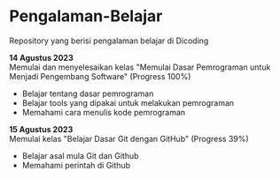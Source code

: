 # Pengalaman-Belajar
Repository yang berisi pengalaman belajar di Dicoding

**14 Agustus 2023**  
Memulai dan menyelesaikan kelas "Memulai Dasar Pemrograman untuk Menjadi Pengembang Software" (Progress 100%)
  - Belajar tentang dasar pemrograman
  - Belajar tools yang dipakai untuk melakukan pemrograman
  - Memahami cara menulis kode pemrograman

**15 Agustus 2023**  
Memulai kelas "Belajar Dasar Git dengan GitHub" (Progress 39%)
  - Belajar asal mula Git dan Github
  - Memahami perintah di Github
